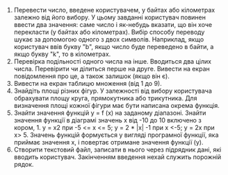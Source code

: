 1. Перевести число, введене користувачем, у байтах або кілометрах залежно від його вибору. У цьому завданні користувач повинен ввести два значення: саме число і як-небудь вказати, що він хоче перекласти (у байтах або кілометрах). Вибір способу переводу шукає за допомогою одного з двох символів. Наприклад, якщо користувач ввів букву "b", якщо число буде переведено в байти, а якщо букву "k", то в кілометрах.
2. Перевірка подільності одного числа на інше. Вводиться два цілих числа. Перевірити чи ділиться перше на друге. Вивести на екран повідомлення про це, а також залишок (якщо він є).
3. Вивести на екран таблицю множення (від 1 до 9).
4. Знайдіть площі різних фігур. У залежності від вибору користувача  обрахувати площу  круга, прямокутника або трикутника. Для визначення площі кожної фігури має бути написана окрема функція. 
5. Знайти значення функцій y = f (x) на заданому діапазоні.
Знайти значення  функції в діаграмі значень x від -10 до 10 включено з кором, 1.
y = x2 при -5 <= x <= 5;
y = 2 * |x| -1 при x <-5;
y = 2x при x> 5.
Значень функцій формується у вигляді програмної функції, яка приймає значення x, і повертає отримане значення функції (y).
6. Cтворити текстовий файл, записати в нього через підрядник дані, які вводить користувач. Закінченням введення нехай служить порожній рядок.
